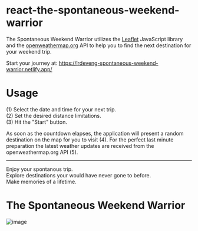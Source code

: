 # react-the-spontaneous-weekend-warrior

The Spontaneous Weekend Warrior utilizes the [Leaflet](https://leafletjs.com/) JavaScript library and the [openweathermap.org](https://openweathermap.org/api) API to help you to find the next destination for your weekend trip.

Start your journey at: https://lrdeveng-spontaneous-weekend-warrior.netlify.app/

# Usage

(1) Select the date and time for your next trip. <br>
(2) Set the desired distance limitations. <br>
(3) Hit the "Start" button. <br>

As soon as the countdown elapses, the application will present a random destination on the map for you to visit (4). For the perfect last minute preparation the latest weather updates are received from the openweathermap.org API (5).

***
Enjoy your spontanous trip. <br>
Explore destinations your would have never gone to before. <br>
Make memories of a lifetime. <br>

# The Spontaneous Weekend Warrior

![image](https://github.com/user-attachments/assets/4fd204ed-b5f6-4256-bac3-3eb96d375754)
